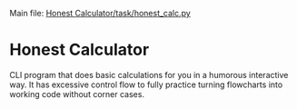 Main file: [Honest Calculator/task/honest_calc.py](https://github.com/grapte/Hyperskill-HonestCalculator/blob/main/Honest%20Calculator/task/honest_calc.py)
# Honest Calculator

CLI program that does basic calculations for you in a humorous interactive way. It has excessive control flow to fully practice turning flowcharts into working code without corner cases.
